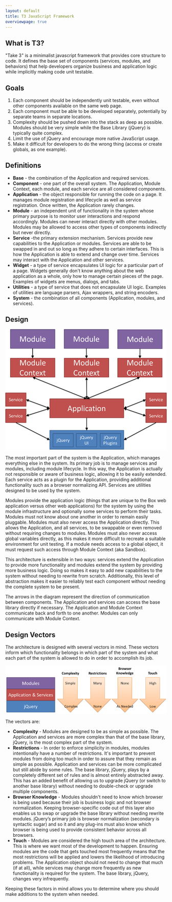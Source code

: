 ```yaml
---
layout: default
title: T3 JavaScript Framework
overviewpage: true
---
```


What is T3?
-----------

"Take 3" is a minimalist javascript framework that provides core structure to code.
It defines the base set of components (services, modules, and behaviors) that help developers organize
business and application logic while implicitly making code unit testable.


Goals
-----
1. Each component should be independently unit testable, even without other components available on the same web page.
1. Each component must be able to be developed separately, potentially by separate teams in separate locations.
1. Complexity should be pushed down into the stack as deep as possible. Modules should be very simple while the Base Library (jQuery) is typically quite complex.
1. Limit the use of jQuery and encourage more native JavaScript usage.
1. Make it difficult for developers to do the wrong thing (access or create globals, as one example).

Definitions
-----------
 * __Base__ - the combination of the Application and required services.
 * __Component__ - one part of the overall system. The Application, Module Context, each module, and each service are all considered components.
 * __Application__ - the object responsible for running the code on a page. It manages module registration and lifecycle as well as service registration. Once written, the Application rarely changes.
 * __Module__ - an independent unit of functionality in the system whose primary purpose is to monitor user interactions and respond accordingly. Modules can never interact directly with other modules. Modules may be allowed to access other types of components indirectly but never directly.
 * __Service__ -the primary extension mechanism. Services provide new capabilities to the Application or modules. Services are able to be swapped in and out so long as they adhere to certain interfaces. This is how the Application is able to extend and change over time. Services may interact with the Application and other services.
 * __Widget__ - a type of service encapsulates UI logic for a particular part of a page. Widgets generally don't know anything about the web application as a whole, only how to manage certain pieces of the page. Examples of widgets are menus, dialogs, and tabs.
 * __Utilities__ - a type of service that does not encapsulate UI logic. Examples of utilities are language parsers, Ajax wrappers, and string encoders.
 * __System__ - the combination of all components (Application, modules, and services).


Design
------
![T3 Design Architecture](img/t3-design-architecture.png "T3 Design Architecture")

The most important part of the system is the Application, which manages everything else in the system.
Its primary job is to manage services and modules, including module lifecycle. In this way, the Application
is actually not responsible or aware of business logic, allowing it to be easily extended. Each service acts
as a plugin for the Application, providing additional functionality such as a browser normalizing API.
Services are utilities designed to be used by the system.

Modules provide the application logic (things that are unique to the Box web application versus other web
applications) for the system by using the module infrastructure and optionally some services to perform their
tasks. Modules must not know about one another in order to remain easily pluggable. Modules must also never
access the Application directly. This allows the Application, and all services, to be swappable or even
removed without requiring changes to modules. Modules must also never access global variables directly,
as this makes it more difficult to recreate a suitable environment for unit testing. If a module needs
access to a global object, it must request such access through Module Context (aka Sandbox).

This architecture is extensible in two ways: services extend the Application to provide more functionality
and modules extend the system by providing more business logic. Doing so makes it easy to add new capabilities
to the system without needing to rewrite from scratch. Additionally, this level of abstraction makes it
easier to reliably test each component without needing the complete system to be present.

The arrows in the diagram represent the direction of communication between components. The Application
and services can access the base library directly if necessary. The Application and Module Context
communicate back and forth to one another. Modules can only communicate with Module Context.

Design Vectors
--------------
The architecture is designed with several vectors in mind. These vectors inform which functionality
belongs in which part of the system and what each part of the system is allowed to do in order to
accomplish its job.

![T3 Design Vectors](img/t3-design-vectors.png "T3 Design Vectors")

The vectors are&colon;

* __Complexity__ - Modules are designed to be as simple as possible. The Application and services are more complex than that of the base library, jQuery, is the most complex part of the system.
* __Restrictions__ - In order to enforce simplicity in modules, modules intentionally have a number of restrictions. It's important to prevent modules from doing too much in order to assure that they remain as simple as possible. Application and services can be more complicated but still abide by some rules. The base library, jQuery, plays by a completely different set of rules and is almost entirely abstracted away. This has an added benefit of allowing us to upgrade jQuery (or switch to another base library) without needing to double-check or upgrade multiple components.
* __Browser Knowledge__ - Modules shouldn't need to know which browser is being used because their job is business logic and not browser normalization. Keeping browser-specific code out of this layer also enables us to swap or upgrade the base library without needing rewrite modules. jQuery’s primary job is browser normalization (secondary is syntactic sugar) and so it and any plug-ins must also know which browser is being used to provide consistent behavior across all browsers.
* __Touch__ - Modules are considered the high touch area of the architecture. This is where we want most of the development to happen. Ensuring modules are the code that gets touched most frequently means that the most restrictions will be applied and lowers the likelihood of introducing problems. The Application object should not need to change that much (if at all), while services may change more frequently as new functionality is required for the system. The base library, jQuery, changes very infrequently.

Keeping these factors in mind allows you to determine where you should make additions to the system when needed.